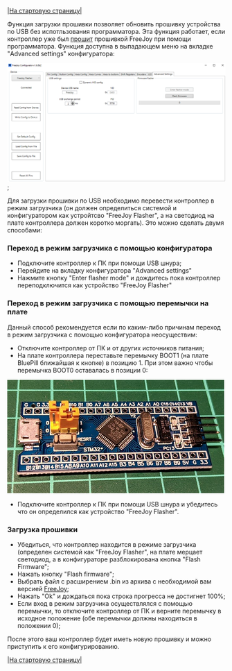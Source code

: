 |[На стартовую страницу](../README.md)|

Функция загрузки прошивки позволяет обновить прошивку устройства по USB без испотльзования программатора. Эта функция работает, если контроллер уже был [прошит](Прошивка-контроллера.md) прошивкой FreeJoy при помощи программатора. Функция доступна в выпадающем меню на вкладке "Advanced settings" конфигуратора:

![](../images/flasher_tab.png);

Для загрузки прошивки по USB необходимо перевести контроллер в режим загрузчика (он должен определиться системой и конфигуратором как устройтсво "FreeJoy Flasher", а на светодиод на плате контроллера должен коротко моргать). Это можно сделать двумя способами:

### Переход в режим загрузчика с помощью конфигуратора

* Подключите контроллер к ПК при помощи USB шнура;
* Перейдите на вкладку конфигуратора "Advanced settings"
* Нажмите кнопку "Enter flasher mode" и дождитесь пока контроллер переподключится как устройство "FreeJoy Flasher"

### Переход в режим загрузчика с помощью перемычки на плате

Данный способ рекомендуется если по каким-либо причинам переход в режим загрузчика с помощью конфигуратора неосуществим:

* Отключите контроллер от ПК и от других источников питания;
* На плате контроллера переставьте перемычку BOOT1 (на плате BluePill ближайшая к кнопке) в позицию 1. При этом важно чтобы перемычка BOOT0 оставалась в позиции 0:

![](../images/flasher_jumper.jpg)

* Подключите контроллер к ПК при помощи USB шнура и убедитесь что он определился как устройство "FreeJoy Flasher". 

### Загрузка прошивки

* Убедиться, что контроллер находится в режиме загрузчика (определен системой как "FreeJoy Flasher", на плате мерцает светодиод, а в конфигураторе разблокирована кнопка "Flash Firmware";
* Нажать кнопку "Flash firmware";
* Выбрать файл с расширением .bin из архива с необходимой вам версией [FreeJoy](https://github.com/vostrenkov/FreeJoy/releases);
* Нажать "Ok" и дождаться пока строка прогресса не достигнет 100%;
* Если вход в режим загрузчика осуществлялся с помощью перемычки, то отключите контроллер от ПК и верните перемычку в исходное положение (обе перемычки должны находиться в положении 0);

После этого ваш контроллер будет иметь новую прошивку и можно приступить к его конфигурированию.

|[На стартовую страницу](../README.md)|
